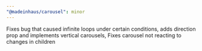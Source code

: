 ```yaml
---
"@madeinhaus/carousel": minor
---
```


Fixes bug that caused infinite loops under certain conditions, adds direction prop and implements vertical carousels, Fixes carousel not reacting to changes in children
